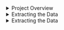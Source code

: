 <details>
  <summary>Project Overview</summary>
  
  ## Intro
  Hello! The purpose of this project was to reproduce the results of *Blind Prediction of Protein B-factor and Flexibility* by David Bramer and Guo-Wei Wei. A PDF of the paper is included in the repo. The code used to reproduce the results is meant to run on MSU's high performance computing cluster, so instead of showing you how to run it yourself I will walk you through an overview of the code and methods used.
  
</details>

<details>
  <summary>Extracting the Data</summary>
  
  ## PDB Files and Features Used
  The training and test data for this project comes from the protein databank in the form of PDB files. These are plaintext files which contain information obtained through xray crystallography about proteins. There are global features, which apply to all atoms within a protein, and local features which are dependent on the atom. Examples of global features used are the resolution (gives a notion of the quality of the protein model) and the number of heavy atoms (gives a notion of the size of the protein). The construction of local features which represent local rigidity of the structure is where a lot of the work of the paper lies. The idea of Multi Weighted Colored Graphs (MWCGs) are used to generate a rigidity index for an atom based on the position and element type pair interactions, which are included in the PDB files. Also included are 12 secondary features which are generated from a program called STRIDE, which categorize atoms as belonging to sub structures such as helixes or coils. The residue number of an atom obtained from the PDB file determines which atoms should share secondary features.
  
  An atom class is included in feature_compiler.py, which contains the following class variables:
  
  ```
  pos = position data (x,y,z) (obtained directly from PDB)
  res_number = which residue the atom belongs to
  amino_type = amino type of atom in one hot format, 20 choices (obtained directly from PDB)
  amino types are:
  ['ALA', 'ARG', 'ASN', 'ASP', 'CYS', 'GLN', 'GLU', 'GLY', 'HIS', 'ILE', 'LEU', 'LYS', 'MET',
  'PHE', 'PRO', 'SER', 'THR', 'TRP', 'TYR', 'VAL']
  heavy_type = heavy element type of atom in one hot format, 5 choices (obtained directly from PDB)
  heavy element types are:
  ['C', 'N', 'O', 'S', 'H']
  atom_name = name of atom (obtained directly from PDB)
  rig = rigidity obtained from MWCG, 9 values
  flex = flexibility obtained from MWCG, used for CNN
  packing_density = packing density for atom (small, med, large)
  structure = STRIDE secondary structure data for atom
  structure types are:
  [alpha helix, 3-10 helix, PI-helix, extended confromation/strand, isolated bridge, turn, coil]
  given by ['H', 'G', 'I', 'E', 'B', 'T', 'C']
  phi = phi angle obtained directly from STRIDE file
  psi = psi angle obtained directly from STRIDE file
  solv_area = obtained directly from STRIDE file
  Rval = R value, global feature of protein (obtained directly from PDB)
  res = resolution, global feature of protein (obtained directly from PDB)
  num_heavy_atoms = number of heavy atoms in one hot format via cutoffs, global feature of protein
  B_factor = experimentally determined B Factor
  ```
  
  Some of these values are pulled directly from the PDB file, but many of them are calculated using the element type and position information from the PDB file. There is also a value for atoms called the occupancy condition, which determines the probability that a specific atom will occupy a certain position. For a single position, the occupancy condition of all atoms at that position should sum to 1. For this reason, we only consider atoms with occupancy greater than .5, or when two atoms have an occupancy condition of 0.5, we only consider one of them. This is handled in the below lines:
  
  ```
  if float(line[54:60]) == 0.5:
      occupancy_condition = not occupancy_condition
      print(occupancy_condition)
  if float(line[54:60]) > 0.5 or occupancy_condition == True: 
      current_atom = atom()
  ```
  
  The readPDB method performs this check for each atom, extracts all needed features, and adds the atoms to a list. This extraction required a great amount of familiarty with the data set to deal with situations such as the occupancy condition scenario described above. To construct the global feature from the nubmer of heavy atoms, one hot encoding was used with defined cutoffs representing various size categories. After extracting the neccessary data about the atom from the PDB file, the readSTRIDE method pulls secondary features from data compiled by the STRIDE program based on the residue values of the atoms. 
  
  Once the list of atoms has been created, it is split up by element type in the split_atoms_by_element_type method. This is done so that the rigidity indices (which are based on element pair interactions) can be computed. For each atom, this results in the creation of 9 features to be used in the RF/GBT models, as well as 3 (8,30) "image" feature inputs for the CNN model. 
  
</details>

<details>
  <summary>Extracting the Data</summary>
  
  ## PDB Files and Features Used
  The training and test data for this project comes from the protein databank in the form of PDB files. These are plaintext files which contain information obtained through xray crystallography about proteins. There are global features, which apply to all atoms within a protein, and local features which are dependent on the atom. Examples of global features used are the resolution (gives a notion of the quality of the protein model) and the number of heavy atoms (gives a notion of the size of the protein). The construction of local features which represent local rigidity of the structure is where a lot of the work of the paper lies. The idea of Multi Weighted Colored Graphs (MWCGs) are used to generate a rigidity index for an atom based on the position and element type pair interactions, which are included in the PDB files. Also included are 12 secondary features which are generated from a program called STRIDE, which categorize atoms as belonging to sub structures such as helixes or coils. The residue number of an atom obtained from the PDB file determines which atoms should share secondary features.
  
  An atom class is included in feature_compiler.py, which contains the following class variables:
  
  ```
  pos = position data (x,y,z) (obtained directly from PDB)
  res_number = which residue the atom belongs to
  amino_type = amino type of atom in one hot format, 20 choices (obtained directly from PDB)
  amino types are:
  ['ALA', 'ARG', 'ASN', 'ASP', 'CYS', 'GLN', 'GLU', 'GLY', 'HIS', 'ILE', 'LEU', 'LYS', 'MET',
  'PHE', 'PRO', 'SER', 'THR', 'TRP', 'TYR', 'VAL']
  heavy_type = heavy element type of atom in one hot format, 5 choices (obtained directly from PDB)
  heavy element types are:
  ['C', 'N', 'O', 'S', 'H']
  atom_name = name of atom (obtained directly from PDB)
  rig = rigidity obtained from MWCG, 9 values
  flex = flexibility obtained from MWCG, used for CNN
  packing_density = packing density for atom (small, med, large)
  structure = STRIDE secondary structure data for atom
  structure types are:
  [alpha helix, 3-10 helix, PI-helix, extended confromation/strand, isolated bridge, turn, coil]
  given by ['H', 'G', 'I', 'E', 'B', 'T', 'C']
  phi = phi angle obtained directly from STRIDE file
  psi = psi angle obtained directly from STRIDE file
  solv_area = obtained directly from STRIDE file
  Rval = R value, global feature of protein (obtained directly from PDB)
  res = resolution, global feature of protein (obtained directly from PDB)
  num_heavy_atoms = number of heavy atoms in one hot format via cutoffs, global feature of protein
  B_factor = experimentally determined B Factor
  ```
  
  Some of these values are pulled directly from the PDB file, but many of them are calculated using the element type and position information from the PDB file. There is also a value for atoms called the occupancy condition, which determines the probability that a specific atom will occupy a certain position. For a single position, the occupancy condition of all atoms at that position should sum to 1. For this reason, we only consider atoms with occupancy greater than .5, or when two atoms have an occupancy condition of 0.5, we only consider one of them. This is handled in the below lines:
  
  ```
  if float(line[54:60]) == 0.5:
      occupancy_condition = not occupancy_condition
      print(occupancy_condition)
  if float(line[54:60]) > 0.5 or occupancy_condition == True: 
      current_atom = atom()
  ```
  
  The readPDB method performs this check for each atom, extracts all needed features, and adds the atoms to a list. This extraction required a great amount of familiarty with the data set to deal with situations such as the occupancy condition scenario described above. To construct the global feature from the nubmer of heavy atoms, one hot encoding was used with defined cutoffs representing various size categories. After extracting the neccessary data about the atom from the PDB file, the readSTRIDE method pulls secondary features from data compiled by the STRIDE program based on the residue values of the atoms. 
  
  Once the list of atoms has been created, it is split up by element type in the split_atoms_by_element_type method. This is done so that the rigidity indices (which are based on element pair interactions) can be computed. For each atom, this results in the creation of 9 features to be used in the RF/GBT models, as well as 3 (8,30) "image" feature inputs for the CNN model. 
  
</details>
